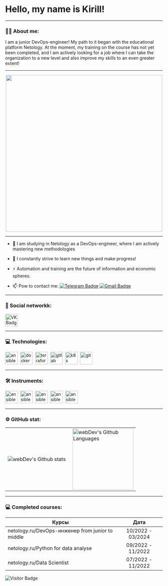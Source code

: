 # Hello, my name is Kirill!

---

### :man_technologist: About me:

I am a junior DevOps-engineer! My path to it began with the educational platform Netology. At the moment, my training on the course has not yet been completed, and I am actively looking for a job where I can take the organization to a new level and also improve my skills to an even greater extent!

---

<div id="header" align="center">
  <img src="https://media.giphy.com/media/QgawLg4F0hJJe/giphy.gif" width="500"/>
</div>

---

- :telescope: I am studying in Netology as a DevOps-engineer, where I am actively mastering new methodologies

- :seedling: I constantly strive to learn new things and make progress!

- :zap: Automation and training are the future of information and economic spheres.

- :mailbox: Рow to contact me: [![Telegram Badge](https://img.shields.io/badge/-galchonkov-blue?style=flat&logo=Telegram&logoColor=white)](https://t.me/galchonkov) [![Gmail Badge](https://img.shields.io/badge/-Gmail-red?style=flat&logo=Gmail&logoColor=white)](mailto:kgalchonkov@gmail.com)

---

### 🤝 Social networkk:

  
   <a href="https://vk.com/id320957393" target="_blank">
      <img src="https://cdn-icons-png.flaticon.com/512/145/145813.png" width="40" height="40" alt="VK Badge"/>
   </a>
   
  </div>

---

### 💻 Technologies:

<div>
  <img src="instruments/ansible.png" title="ansible" alt="ansible" width="40" height="40"/>&nbsp
  <img src="instruments/docker.png" title="docker" alt="docker" width="40" height="40"/>&nbsp
  <img src="instruments/terraform.png" title="terraform" alt="terraform" width="40" height="40"/>&nbsp
  <img src="instruments/gitlab.png" title="gitlab" alt="gitlab" width="40" height="40"/>&nbsp
  <img src="instruments/k8s.png" title="k8s" alt="k8s" width="40" height="40"/>&nbsp
  <img src="instruments/github1.png" title="git" alt="git" width="40" height="40"/>&nbsp
</div>

---

### 🛠 Instruments:

<div>
  <img src="instruments/linux.png" title="ansible" alt="ansible" width="40" height="40"/>&nbsp
  <img src="instruments/centos.png" title="ansible" alt="ansible" width="40" height="40"/>&nbsp
  <img src="instruments/ubuntu.png" title="ansible" alt="ansible" width="40" height="40"/>&nbsp
  <img src="instruments/virtualbox.png" title="ansible" alt="ansible" width="40" height="40"/>&nbsp
  <img src="instruments/vscode.png" title="ansible" alt="ansible" width="40" height="40"/>&nbsp
</div>

---

### ⚙️ GitHub stat:

<table>
  <tr>
    <td>
      <img align="left" src="http://github-readme-streak-stats.herokuapp.com?user=Kirill67km&theme=dark&background=000000" alt="webDev's Github stats" />
    </td>
    <td>
      <img height="195px" align="right" alt="webDev's Github Languages" src="https://github-readme-stats-sigma-five.vercel.app/api/top-langs/?username=Kirill67km&layout=compact&theme=vision-friendly-dark" />
    </td>
  </tr>
</table>

---

### 💻 Сompleted courses:

| Курсы                                                           | Дата              |
| ----------------------------------------------------------------| :---------------: |
| netology.ru/DevOps-инженер from junior to middle                | 10/2022 - 03/2024 |
| netology.ru/Python for data analyse                             | 09/2022 - 11/2022 |
| netology.ru/Data Scientist                                      | 07/2022 - 11/2022 |


![Visitor Badge](https://visitor-badge.laobi.icu/badge?page_id=Kirill67km)


